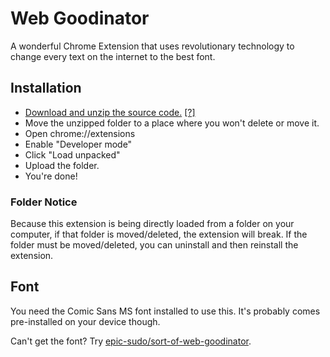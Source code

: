 # Web Goodinator
A wonderful Chrome Extension that uses revolutionary technology to change every text on the internet to the best font.

## Installation
- [Download and unzip the source code.](https://github.com/epic-sudo/web-goodinator/archive/master.zip) [\[?\]](#folder-notice)
- Move the unzipped folder to a place where you won't delete or move it.
- Open chrome://extensions
- Enable "Developer mode"
- Click "Load unpacked"
- Upload the folder.
- You're done!

### Folder Notice
Because this extension is being directly loaded from a folder on your computer, if that folder is moved/deleted, the extension will break. If the folder must be moved/deleted, you can uninstall and then reinstall the extension.

## Font
You need the Comic Sans MS font installed to use this. It's probably comes pre-installed on your device though.

Can't get the font? Try [epic-sudo/sort-of-web-goodinator](https://github.com/epic-sudo/sort-of-web-goodinator).
